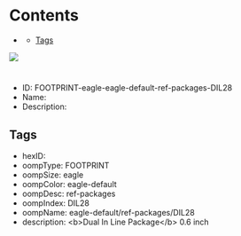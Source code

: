 



Contents
========

* [](#)
	* [Tags](#tags)
  
![][im]
# 

- ID: FOOTPRINT-eagle-eagle-default-ref-packages-DIL28
- Name: 
- Description: 

## Tags

- hexID: 
- oompType: FOOTPRINT
- oompSize: eagle
- oompColor: eagle-default
- oompDesc: ref-packages
- oompIndex: DIL28
- oompName: eagle-default/ref-packages/DIL28
- description: &lt;b&gt;Dual In Line Package&lt;/b&gt; 0.6 inch



[im]: image.png
